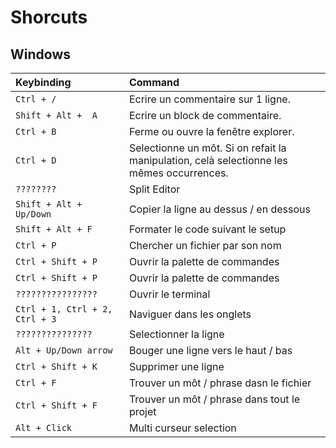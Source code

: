 # Shorcuts

## Windows

| Keybinding | Command                        | 
| :--------- | :----------------------------- | 
| `Ctrl + /` | Ecrire un commentaire sur 1 ligne. |
| `Shift + Alt +  A` | Ecrire un block de commentaire. |
| `Ctrl + B` | Ferme ou ouvre la fenêtre explorer. |
| `Ctrl + D` | Selectionne un môt. Si on refait la manipulation, celà selectionne les mêmes occurrences. |
| `????????` | Split Editor |
| `Shift + Alt + Up/Down` | Copier la ligne au dessus / en dessous |
| `Shift + Alt + F` | Formater le code suivant le setup |
| `Ctrl + P` | Chercher un fichier par son nom |
| `Ctrl + Shift + P` | Ouvrir la palette de commandes |
| `Ctrl + Shift + P` | Ouvrir la palette de commandes |
| `????????????????` | Ouvrir le terminal |
| `Ctrl + 1, Ctrl + 2, Ctrl + 3` | Naviguer dans les onglets|
| `???????????????` | Selectionner la ligne |
| `Alt + Up/Down arrow` | Bouger une ligne vers le haut / bas |
| `Ctrl + Shift + K` | Supprimer une ligne |
| `Ctrl + F` | Trouver un môt / phrase dasn le fichier |
| `Ctrl + Shift + F` | Trouver un môt / phrase dans tout le projet |
| `Alt + Click` | Multi curseur selection |


